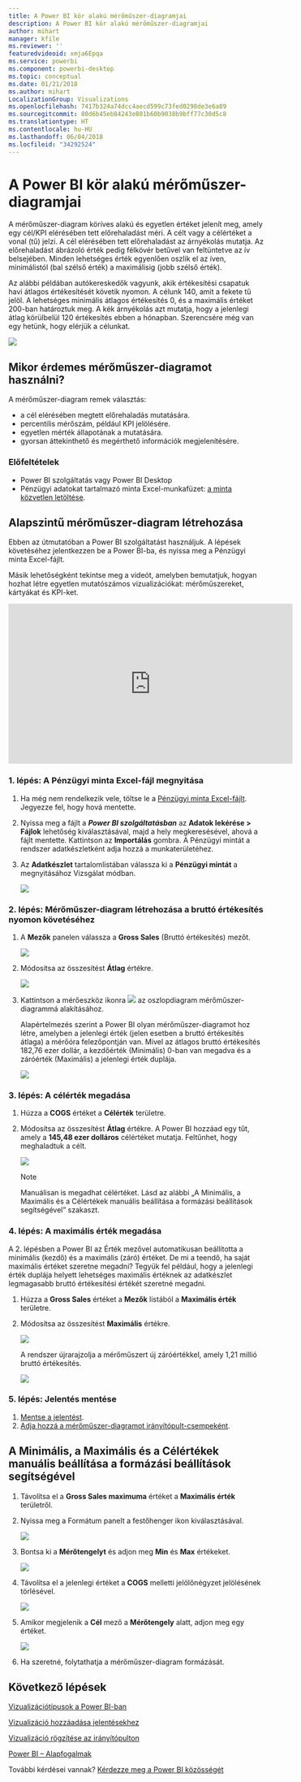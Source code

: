 ```yaml
---
title: A Power BI kör alakú mérőműszer-diagramjai
description: A Power BI kör alakú mérőműszer-diagramjai
author: mihart
manager: kfile
ms.reviewer: ''
featuredvideoid: xmja6Epqa
ms.service: powerbi
ms.component: powerbi-desktop
ms.topic: conceptual
ms.date: 01/21/2018
ms.author: mihart
LocalizationGroup: Visualizations
ms.openlocfilehash: 7417b324a74dcc4aecd599c73fed0298de3e6a89
ms.sourcegitcommit: 80d6b45eb84243e801b60b9038b9bff77c30d5c8
ms.translationtype: HT
ms.contentlocale: hu-HU
ms.lasthandoff: 06/04/2018
ms.locfileid: "34292524"
---
```

# <a name="radial-gauge-charts-in-power-bi"></a>A Power BI kör alakú mérőműszer-diagramjai
A mérőműszer-diagram köríves alakú és egyetlen értéket jelenít meg, amely egy cél/KPI elérésében tett előrehaladást méri.  A célt vagy a célértéket a vonal (tű) jelzi. A cél elérésében tett előrehaladást az árnyékolás mutatja.  Az előrehaladást ábrázoló érték pedig félkövér betűvel van feltüntetve az ív belsejében. Minden lehetséges érték egyenlően oszlik el az íven, minimálistól (bal szélső érték) a maximálisig (jobb szélső érték).

Az alábbi példában autókereskedők vagyunk, akik értékesítési csapatuk havi átlagos értékesítését követik nyomon. A célunk 140, amit a fekete tű jelöl.  A lehetséges minimális átlagos értékesítés 0, és a maximális értéket 200-ban határoztuk meg.  A kék árnyékolás azt mutatja, hogy a jelenlegi átlag körülbelül 120 értékesítés ebben a hónapban. Szerencsére még van egy hetünk, hogy elérjük a célunkat.

![](media/power-bi-visualization-radial-gauge-charts/gauge_m.png)

## <a name="when-to-use-a-radial-gauge"></a>Mikor érdemes mérőműszer-diagramot használni?
A mérőműszer-diagram remek választás:

* a cél elérésében megtett előrehaladás mutatására.
* percentilis mérőszám, például KPI jelölésére.
* egyetlen mérték állapotának a mutatására.
* gyorsan áttekinthető és megérthető információk megjelenítésére.

### <a name="prerequisites"></a>Előfeltételek
 - Power BI szolgáltatás vagy Power BI Desktop
 - Pénzügyi adatokat tartalmazó minta Excel-munkafüzet: [a minta közvetlen letöltése](http://go.microsoft.com/fwlink/?LinkID=521962).

## <a name="create-a-basic-radial-gauge"></a>Alapszintű mérőműszer-diagram létrehozása
Ebben az útmutatóban a Power BI szolgáltatást használjuk. A lépések követéséhez jelentkezzen be a Power BI-ba, és nyissa meg a Pénzügyi minta Excel-fájlt.  

Másik lehetőségként tekintse meg a videót, amelyben bemutatjuk, hogyan hozhat létre egyetlen mutatószámos vizualizációkat: mérőműszereket, kártyákat és KPI-ket.

<iframe width="560" height="315" src="https://www.youtube.com/embed/xmja6EpqaO0?list=PL1N57mwBHtN0JFoKSR0n-tBkUJHeMP2cP" frameborder="0" allowfullscreen></iframe>

### <a name="step-1-open-the-financial-sample-excel-file"></a>1. lépés: A Pénzügyi minta Excel-fájl megnyitása
1. Ha még nem rendelkezik vele, töltse le a [Pénzügyi minta Excel-fájlt](sample-financial-download.md). Jegyezze fel, hogy hová mentette.

2. Nyissa meg a fájlt a ***Power BI szolgáltatásban*** az **Adatok lekérése \> Fájlok** lehetőség kiválasztásával, majd a hely megkeresésével, ahová a fájlt mentette. Kattintson az **Importálás** gombra. A Pénzügyi mintát a rendszer adatkészletként adja hozzá a munkaterületéhez.

3. Az **Adatkészlet** tartalomlistában válassza ki a **Pénzügyi mintát** a megnyitásához Vizsgálat módban.

    ![](media/power-bi-visualization-radial-gauge-charts/power-bi-dataset.png)

### <a name="step-2-create-a-gauge-to-track-gross-sales"></a>2. lépés: Mérőműszer-diagram létrehozása a bruttó értékesítés nyomon követéséhez
1. A **Mezők** panelen válassza a **Gross Sales** (Bruttó értékesítés) mezőt.
   
   ![](media/power-bi-visualization-radial-gauge-charts/grosssalesvalue_new.png)
2. Módosítsa az összesítést **Átlag** értékre.
   
   ![](media/power-bi-visualization-radial-gauge-charts/changetoaverage_new.png)
3. Kattintson a mérőeszköz ikonra ![](media/power-bi-visualization-radial-gauge-charts/gaugeicon_new.png) az oszlopdiagram mérőműszer-diagrammá alakításához.
   
   Alapértelmezés szerint a Power BI olyan mérőműszer-diagramot hoz létre, amelyben a jelenlegi érték (jelen esetben a bruttó értékesítés átlaga) a mérőóra felezőpontján van. Mivel az átlagos bruttó értékesítés 182,76 ezer dollár, a kezdőérték (Minimális) 0-ban van megadva és a záróérték (Maximális) a jelenlegi érték duplája.
   
   ![](media/power-bi-visualization-radial-gauge-charts/gauge_no_target.png)

### <a name="step-3-set-a-target-value"></a>3. lépés: A célérték megadása
1. Húzza a **COGS** értéket a **Célérték** területre.
2. Módosítsa az összesítést **Átlag** értékre.
   A Power BI hozzáad egy tűt, amely a **145,48 ezer dolláros** célértéket mutatja. Feltűnhet, hogy meghaladtuk a célt.
   
   ![](media/power-bi-visualization-radial-gauge-charts/gaugeinprogress_new.png)
   
   > [!NOTE]
   > Manuálisan is megadhat célértéket.  Lásd az alábbi „A Minimális, a Maximális és a Célértékek manuális beállítása a formázási beállítások segítségével” szakaszt.
   > 
   > 

### <a name="step-4-set-a-maximum-value"></a>4. lépés: A maximális érték megadása
A 2. lépésben a Power BI az Érték mezővel automatikusan beállította a minimális (kezdő) és a maximális (záró) értéket.  De mi a teendő, ha saját maximális értéket szeretne megadni?  Tegyük fel például, hogy a jelenlegi érték duplája helyett lehetséges maximális értéknek az adatkészlet legmagasabb bruttó értékesítési értékét szeretné megadni. 

1. Húzza a **Gross Sales** értéket a **Mezők** listából a **Maximális érték** területre.
2. Módosítsa az összesítést **Maximális** értékre.
   
   ![](media/power-bi-visualization-radial-gauge-charts/setmaximum_new.png)
   
   A rendszer újrarajzolja a mérőműszert új záróértékkel, amely 1,21 millió bruttó értékesítés.
   
   ![](media/power-bi-visualization-radial-gauge-charts/power-bi-final-gauge.png)

### <a name="step-5-save-your-report"></a>5. lépés: Jelentés mentése
1. [Mentse a jelentést](service-report-save.md).
2. [Adja hozzá a mérőműszer-diagramot irányítópult-csempeként](service-dashboard-tiles.md). 

## <a name="use-formatting-options-to-manually-set-minimum-maximum-and-target-values"></a>A Minimális, a Maximális és a Célértékek manuális beállítása a formázási beállítások segítségével
1. Távolítsa el a **Gross Sales maximuma** értéket a **Maximális érték** területről.
2. Nyissa meg a Formátum panelt a festőhenger ikon kiválasztásával.
   
   ![](media/power-bi-visualization-radial-gauge-charts/power-bi-roller.png)
3. Bontsa ki a **Mérőtengelyt** és adjon meg **Min** és **Max** értékeket.
   
    ![](media/power-bi-visualization-radial-gauge-charts/power-bi-gauge-axis.png)
4. Távolítsa el a jelenlegi értéket a **COGS** melletti jelölőnégyzet jelölésének törlésével.
   
    ![](media/power-bi-visualization-radial-gauge-charts/pbi_remove_target.png)
5. Amikor megjelenik a **Cél** mező a **Mérőtengely** alatt, adjon meg egy értéket.
   
    ![](media/power-bi-visualization-radial-gauge-charts/power-bi-gauge-target.png)
6. Ha szeretné, folytathatja a mérőműszer-diagram formázását.

## <a name="next-steps"></a>Következő lépések
[Vizualizációtípusok a Power BI-ban](power-bi-visualization-types-for-reports-and-q-and-a.md)

[Vizualizáció hozzáadása jelentésekhez](power-bi-report-add-visualizations-i.md)

[Vizualizáció rögzítése az irányítópulton](service-dashboard-pin-tile-from-report.md)

[ Power BI – Alapfogalmak](service-basic-concepts.md)

További kérdései vannak? [Kérdezze meg a Power BI közösségét](http://community.powerbi.com/)

